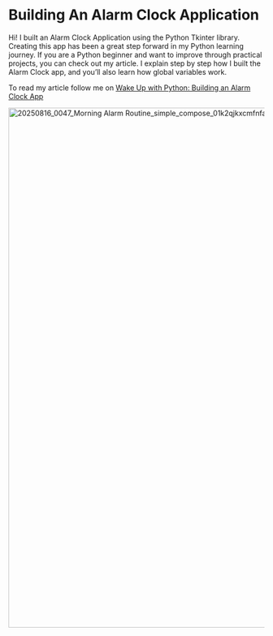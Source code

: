# Building An Alarm Clock Application
Hi! I built an Alarm Clock Application using the Python Tkinter library. Creating this app has been a great step forward in my Python learning journey. If you are a Python beginner and want to improve through practical projects, you can check out my article. I explain step by step how I built the Alarm Clock app, and you’ll also learn how global variables work.

To read my article follow me on [Wake Up with Python: Building an Alarm Clock App](https://medium.com/@monalisha1/wake-up-with-python-building-an-alarm-clock-app-2c69eb871817)

<img width="1536" height="1024" alt="20250816_0047_Morning Alarm Routine_simple_compose_01k2qjkxcmfnfa7veb056xwsr7" src="https://github.com/user-attachments/assets/7f0ea07e-6c5b-405d-a6ec-d80cde92d2b1" />

